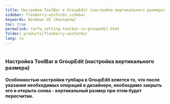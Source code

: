 ```yaml
---
title: Настройка ToolBar в GroupEdit (настройка вертикального размера)
sidebar: flexberry-winforms_sidebar
keywords: Windows UI (Контролы)
toc: true
permalink: ru/fw_setting-toolbar-in-groupedit.html
folder: products/flexberry-winforms/
lang: ru
---
```


<H1 class=section><FONT size=3><strong>Настройка ToolBar в GroupEdit (настройка вертикального размера)<strong></FONT></H1>
<P class=section>Особенностью настройки тулбара в GroupEdit вляется то, что после указания необходимых операций в дизайнере, необходимо закрыть его и открыть снова - вертикальный размер при этом будет пересчитан.</P>